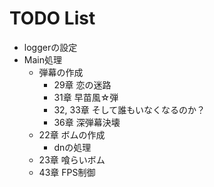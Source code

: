 # TODO List

- loggerの設定
- Main処理
  - 弾幕の作成
    - 29章 恋の迷路
    - 31章 早苗風☆弾
    - 32, 33章 そして誰もいなくなるのか？
    - 36章 深弾幕決壊
  - 22章 ボムの作成
    - dnの処理
  - 23章 喰らいボム
  - 43章 FPS制御
